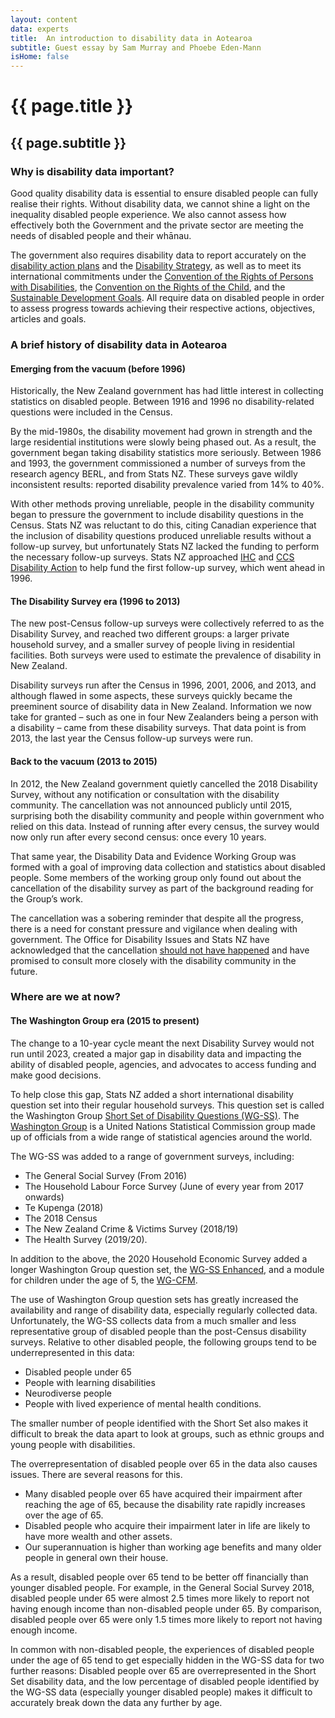 ```yaml
---
layout: content
data: experts
title:  An introduction to disability data in Aotearoa
subtitle: Guest essay by Sam Murray and Phoebe Eden-Mann
isHome: false
---
```


# {{ page.title }}
## {{ page.subtitle }}

### Why is disability data important?
Good quality disability data is essential to ensure disabled people can fully realise their rights. Without disability data, we cannot shine a light on the inequality disabled people experience. We also cannot assess how effectively both the Government and the private sector are meeting the needs of disabled people and their whānau. 

The government also requires disability data to report accurately on the [disability action plans](https://www.odi.govt.nz/disability-action-plan-2/) and the [Disability Strategy](https://www.odi.govt.nz/nz-disability-strategy/), as well as to meet its international commitments under the [Convention of the Rights of Persons with Disabilities](https://www.un.org/development/desa/disabilities/convention-on-the-rights-of-persons-with-disabilities.html), the [Convention on the Rights of the Child](https://www.msd.govt.nz/about-msd-and-our-work/publications-resources/monitoring/uncroc/), and the [Sustainable Development Goals](https://sdgs.un.org/goals). All require data on disabled people in order to assess progress towards achieving their respective actions, objectives, articles and goals.

### A brief history of disability data in Aotearoa
#### Emerging from the vacuum (before 1996)
Historically, the New Zealand government has had little interest in collecting statistics on disabled people. Between 1916 and 1996 no disability-related questions were included in the Census.

By the mid-1980s, the disability movement had grown in strength and the large residential institutions were slowly being phased out. As a result, the government began taking disability statistics more seriously. Between 1986 and 1993, the government commissioned a number of surveys from the research agency BERL, and from Stats NZ. These surveys gave wildly inconsistent results: reported disability prevalence varied from 14% to 40%.

With other methods proving unreliable, people in the disability community began to pressure the government to include disability questions in the Census. Stats NZ was reluctant to do this, citing Canadian experience that the inclusion of disability questions produced unreliable results without a follow-up survey, but unfortunately Stats NZ lacked the funding to perform the necessary follow-up surveys. Stats NZ approached [IHC](https://ihc.org.nz/) and [CCS Disability Action](https://www.ccsdisabilityaction.org.nz/) to help fund the first follow-up survey, which went ahead in 1996.

#### The Disability Survey era (1996 to 2013)
The new post-Census follow-up surveys were collectively referred to as the Disability Survey, and reached two different groups: a larger private household survey, and a smaller survey of people living in residential facilities. Both surveys were used to estimate the prevalence of disability in New Zealand.

Disability surveys run after the Census in 1996, 2001, 2006, and 2013, and although flawed in some aspects, these surveys quickly became the preeminent source of disability data in New Zealand. Information we now take for granted – such as one in four New Zealanders being a person with a disability – came from these disability surveys. That data point is from 2013, the last year the Census follow-up surveys were run.

#### Back to the vacuum (2013 to 2015)
In 2012, the New Zealand government quietly cancelled the 2018 Disability Survey, without any notification or consultation with the disability community. The cancellation was not announced publicly until 2015, surprising both the disability community and people within government who relied on this data. Instead of running after every census, the survey would now only run after every second census: once every 10 years.

That same year, the Disability Data and Evidence Working Group was formed with a goal of improving data collection and statistics about disabled people. Some members of the working group only found out about the cancellation of the disability survey as part of the background reading for the Group’s work.

The cancellation was a sobering reminder that despite all the progress, there is a need for constant pressure and vigilance when dealing with government. The Office for Disability Issues and Stats NZ have acknowledged that the cancellation [should not have happened](https://www.odi.govt.nz/guidance-and-resources/improving-information-about-disabled-people/) and have promised to consult more closely with the disability community in the future. 

### Where are we at now?
#### The Washington Group era (2015 to present)

The change to a 10-year cycle meant the next Disability Survey would not run until 2023, created a major gap in disability data and impacting the ability of disabled people, agencies, and advocates to access funding and make good decisions.

To help close this gap, Stats NZ added a short international disability question set into their regular household surveys. This question set is called the Washington Group [Short Set of Disability Questions (WG-SS)](https://www.washingtongroup-disability.com/question-sets/wg-short-set-on-functioning-wg-ss/). The [Washington Group](https://www.washingtongroup-disability.com/about/about-the-wg/) is a United Nations Statistical Commission group made up of officials from a wide range of statistical agencies around the world.

The WG-SS was added to a range of government surveys, including: 
- The General Social Survey (From 2016)
- The Household Labour Force Survey (June of every year from 2017 onwards)
- Te Kupenga (2018)
- The 2018 Census
- The New Zealand Crime & Victims Survey (2018/19)
- The Health Survey (2019/20).

In addition to the above, the 2020 Household Economic Survey added a longer Washington Group question set, the [WG-SS Enhanced](https://www.washingtongroup-disability.com/question-sets/wg-short-set-on-functioning-%e2%80%93-enhanced-wg-ss-enhanced/), and a module for children under the age of 5, the [WG-CFM](https://www.washingtongroup-disability.com/question-sets/wgunicef-child-functioning-module-cfm/).

The use of Washington Group question sets has greatly increased the availability and range of disability data, especially regularly collected data. Unfortunately, the WG-SS collects data from a much smaller and less representative group of disabled people than the post-Census disability surveys. Relative to other disabled people, the following groups tend to be underrepresented in this data:

- Disabled people under 65
- People with learning disabilities
- Neurodiverse people
- People with lived experience of mental health conditions.

The smaller number of people identified with the Short Set also makes it difficult to break the data apart to look at groups, such as ethnic groups and young people with disabilities.

The overrepresentation of disabled people over 65 in the data also causes issues. There are several reasons for this.

-  Many disabled people over 65 have acquired their impairment after reaching the age of 65, because the disability rate rapidly increases over the age of 65.
- Disabled people who acquire their impairment later in life are likely to have more wealth and other assets.
- Our superannuation is higher than working age benefits and many older people in general own their house. 

As a result, disabled people over 65 tend to be better off financially than younger disabled people. For example, in the General Social Survey 2018, disabled people under 65 were almost 2.5 times more likely to report not having enough income than non-disabled people under 65. By comparison, disabled people over 65 were only 1.5 times more likely to report not having enough income.

In common with non-disabled people, the experiences of disabled people under the age of 65 tend to get especially hidden in the WG-SS data for two further reasons: Disabled people over 65 are overrepresented in the Short Set disability data, and the low percentage of disabled people identified by the WG-SS data (especially younger disabled people) makes it difficult to accurately break down the data any further by age.